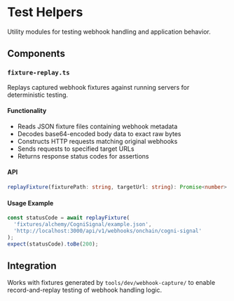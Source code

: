 # Test Helpers

Utility modules for testing webhook handling and application behavior.

## Components

### `fixture-replay.ts`
Replays captured webhook fixtures against running servers for deterministic testing.

#### Functionality
- Reads JSON fixture files containing webhook metadata
- Decodes base64-encoded body data to exact raw bytes
- Constructs HTTP requests matching original webhooks
- Sends requests to specified target URLs
- Returns response status codes for assertions

#### API
```typescript
replayFixture(fixturePath: string, targetUrl: string): Promise<number>
```

#### Usage Example
```typescript
const statusCode = await replayFixture(
  'fixtures/alchemy/CogniSignal/example.json',
  'http://localhost:3000/api/v1/webhooks/onchain/cogni-signal'
);
expect(statusCode).toBe(200);
```

## Integration
Works with fixtures generated by `tools/dev/webhook-capture/` to enable record-and-replay testing of webhook handling logic.